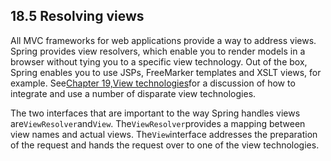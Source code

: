 ## 18.5 Resolving views

All MVC frameworks for web applications provide a way to address views. Spring provides view resolvers, which enable you to render models in a browser without tying you to a specific view technology. Out of the box, Spring enables you to use JSPs, FreeMarker templates and XSLT views, for example. See[Chapter 19,View technologies](https://docs.spring.io/spring/docs/5.0.0.M5/spring-framework-reference/html/view.html)for a discussion of how to integrate and use a number of disparate view technologies.

The two interfaces that are important to the way Spring handles views are`ViewResolver`and`View`. The`ViewResolver`provides a mapping between view names and actual views. The`View`interface addresses the preparation of the request and hands the request over to one of the view technologies.

